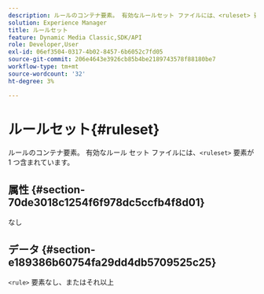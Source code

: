 ```yaml
---
description: ルールのコンテナ要素。 有効なルールセット ファイルには、<ruleset> 要素が 1 つ含まれています。
solution: Experience Manager
title: ルールセット
feature: Dynamic Media Classic,SDK/API
role: Developer,User
exl-id: 06ef3504-0317-4b02-8457-6b6052c7fd05
source-git-commit: 206e4643e3926cb85b4be2189743578f88180be7
workflow-type: tm+mt
source-wordcount: '32'
ht-degree: 3%

---
```


# ルールセット{#ruleset}

ルールのコンテナ要素。 有効なルール セット ファイルには、`<ruleset>` 要素が 1 つ含まれています。

## 属性 {#section-70de3018c1254f6f978dc5ccfb4f8d01}

なし

## データ {#section-e189386b60754fa29dd4db5709525c25}

`<rule>` 要素なし、またはそれ以上
